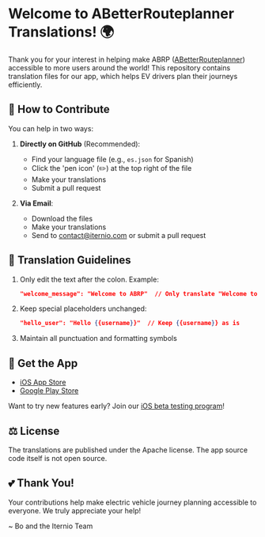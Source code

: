 # Welcome to ABetterRouteplanner Translations! 🌍

Thank you for your interest in helping make ABRP ([ABetterRouteplanner](https://abetterrouteplanner.com)) accessible to more users around the world! This repository contains translation files for our app, which helps EV drivers plan their journeys efficiently.

## 🚀 How to Contribute

You can help in two ways:

1. **Directly on GitHub** (Recommended):
   - Find your language file (e.g., `es.json` for Spanish)
   - Click the 'pen icon' (✏️) at the top right of the file
   - Make your translations
   - Submit a pull request

2. **Via Email**:
   - Download the files
   - Make your translations
   - Send to contact@iternio.com or submit a pull request

## 📝 Translation Guidelines

1. Only edit the text after the colon. Example:
   ```json
   "welcome_message": "Welcome to ABRP"  // Only translate "Welcome to ABRP"
   ```

2. Keep special placeholders unchanged:
   ```json
   "hello_user": "Hello {{username}}"  // Keep {{username}} as is
   ```

3. Maintain all punctuation and formatting symbols

## 📱 Get the App

- [iOS App Store](https://apps.apple.com/us/app/a-better-routeplanner-abrp/id1490860521)
- [Google Play Store](https://play.google.com/store/apps/details?id=com.iternio.abrpapp)

Want to try new features early? Join our [iOS beta testing program](https://testflight.apple.com/join/uX9LuvcQ)!

## ⚖️ License

The translations are published under the Apache license. The app source code itself is not open source.

## 💕 Thank You!

Your contributions help make electric vehicle journey planning accessible to everyone. We truly appreciate your help!

~ Bo and the Iternio Team
